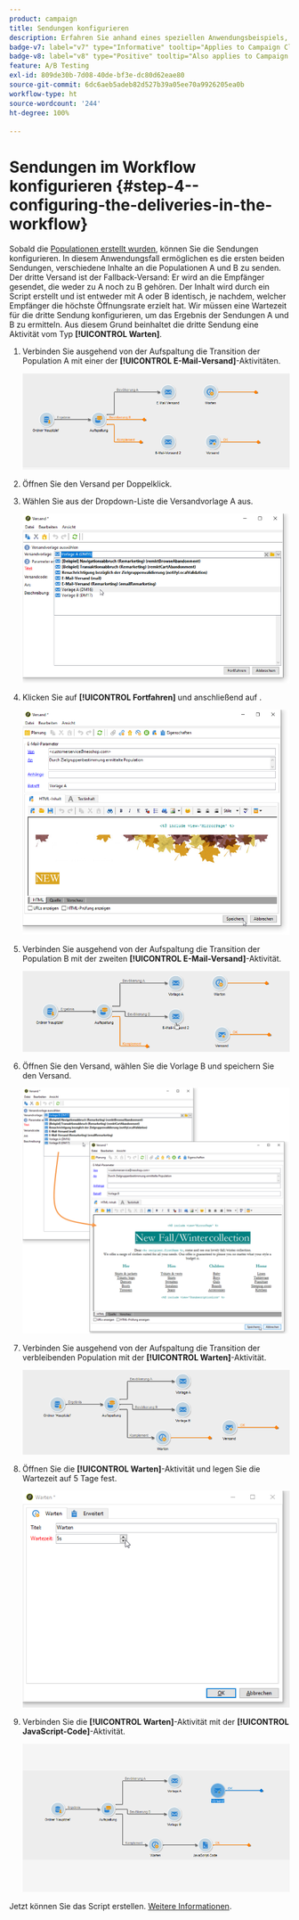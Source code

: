 ```yaml
---
product: campaign
title: Sendungen konfigurieren
description: Erfahren Sie anhand eines speziellen Anwendungsbeispiels, wie Sie A/B-Tests durchführen
badge-v7: label="v7" type="Informative" tooltip="Applies to Campaign Classic v7"
badge-v8: label="v8" type="Positive" tooltip="Also applies to Campaign v8"
feature: A/B Testing
exl-id: 809de30b-7d08-40de-bf3e-dc80d62eae80
source-git-commit: 6dc6aeb5adeb82d527b39a05ee70a9926205ea0b
workflow-type: ht
source-wordcount: '244'
ht-degree: 100%

---
```


# Sendungen im Workflow konfigurieren {#step-4--configuring-the-deliveries-in-the-workflow}



Sobald die [Populationen erstellt wurden](a-b-testing-uc-population-samples.md), können Sie die Sendungen konfigurieren. In diesem Anwendungsfall ermöglichen es die ersten beiden Sendungen, verschiedene Inhalte an die Populationen A und B zu senden. Der dritte Versand ist der Fallback-Versand: Er wird an die Empfänger gesendet, die weder zu A noch zu B gehören. Der Inhalt wird durch ein Script erstellt und ist entweder mit A oder B identisch, je nachdem, welcher Empfänger die höchste Öffnungsrate erzielt hat. Wir müssen eine Wartezeit für die dritte Sendung konfigurieren, um das Ergebnis der Sendungen A und B zu ermitteln. Aus diesem Grund beinhaltet die dritte Sendung eine Aktivität vom Typ **[!UICONTROL Warten]**.

1. Verbinden Sie ausgehend von der Aufspaltung die Transition der Population A mit einer der **[!UICONTROL E-Mail-Versand]**-Aktivitäten.

   ![](assets/use_case_abtesting_createdeliveries_001.png)

1. Öffnen Sie den Versand per Doppelklick.
1. Wählen Sie aus der Dropdown-Liste die Versandvorlage A aus.

   ![](assets/use_case_abtesting_createdeliveries_003.png)

1. Klicken Sie auf **[!UICONTROL Fortfahren]** und anschließend auf .

   ![](assets/use_case_abtesting_createdeliveries_002.png)

1. Verbinden Sie ausgehend von der Aufspaltung die Transition der Population B mit der zweiten **[!UICONTROL E-Mail-Versand]**-Aktivität.

   ![](assets/use_case_abtesting_createdeliveries_004.png)

1. Öffnen Sie den Versand, wählen Sie die Vorlage B und speichern Sie den Versand.

   ![](assets/use_case_abtesting_createdeliveries_005.png)

1. Verbinden Sie ausgehend von der Aufspaltung die Transition der verbleibenden Population mit der **[!UICONTROL Warten]**-Aktivität.

   ![](assets/use_case_abtesting_createdeliveries_006.png)

1. Öffnen Sie die **[!UICONTROL Warten]**-Aktivität und legen Sie die Wartezeit auf 5 Tage fest.

   ![](assets/use_case_abtesting_createdeliveries_007.png)

1. Verbinden Sie die **[!UICONTROL Warten]**-Aktivität mit der **[!UICONTROL JavaScript-Code]**-Aktivität.

   ![](assets/use_case_abtesting_createdeliveries_008.png)

Jetzt können Sie das Script erstellen. [Weitere Informationen](a-b-testing-uc-script.md).
